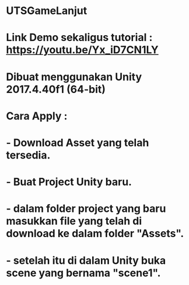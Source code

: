 # UTSGameLanjut
# Link Demo sekaligus tutorial : https://youtu.be/Yx_iD7CN1LY
# Dibuat menggunakan Unity 2017.4.40f1 (64-bit)
# Cara Apply :
# - Download Asset yang telah tersedia.
# - Buat Project Unity baru.
# - dalam folder project yang baru masukkan file yang telah di download ke dalam folder "Assets".
# - setelah itu di dalam Unity buka scene yang bernama "scene1".
